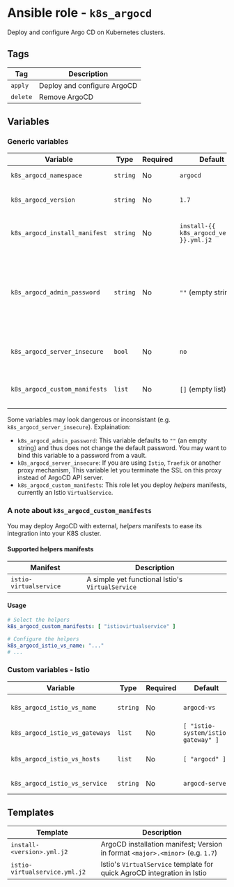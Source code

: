 # Ansible role - `k8s_argocd`

Deploy and configure Argo CD on Kubernetes clusters.

## Tags

| Tag      | Description                 |
|----------|-----------------------------|
| `apply`  | Deploy and configure ArgoCD |
| `delete` | Remove ArgoCD               |

## Variables

### Generic variables

| Variable                      | Type     | Required | Default                                   | Description                                                             |
|-------------------------------|----------|----------|-------------------------------------------|-------------------------------------------------------------------------|
| `k8s_argocd_namespace`        | `string` | No       | `argocd`                                  | ArgoCD namespace                                                        |
| `k8s_argocd_version`          | `string` | No       | `1.7`                                     | ArgoCD release (version)                                                |
| `k8s_argocd_install_manifest` | `string` | No       | `install-{{ k8s_argocd_version }}.yml.j2` | Local ArgoCD installation manifest                                      |
| `k8s_argocd_admin_password`   | `string` | No       | `""` (empty string)                       | New ArgoCD admin password (will be encrypted with `bcrypt`); See bellow |
| `k8s_argocd_server_insecure`  | `bool`   | No       | `no`                                      | Run server withour SSL; See bellow                                      |
| `k8s_argocd_custom_manifests` | `list`   | No       | `[]` (empty list)                         | Custom manifest to apply / delete                                       |

Some variables may look dangerous or inconsistant (e.g. `k8s_argocd_server_insecure`). Explaination:

* `k8s_argocd_admin_password`: This variable defaults to `""` (an empty string) and thus does not change the default password. You may want to bind this variable to a password from a vault.
* `k8s_argocd_server_insecure`: If you are using `Istio`, `Traefik` or another proxy mechanism, This variable let you terminate the SSL on this proxy instead of ArgoCD API server.
* `k8s_argocd_custom_manifests`: This role let you deploy *helpers* manifests, currently an Istio `VirtualService`.


### A note about `k8s_argocd_custom_manifests`

You may deploy ArgoCD with external, *helpers* manifests to ease its integration into your K8S cluster.

#### Supported helpers manifests

| Manifest               | Description                                      |
|------------------------|--------------------------------------------------|
| `istio-virtualservice` | A simple yet functional Istio's `VirtualService` |

#### Usage

```yaml
# Select the helpers
k8s_argocd_custom_manifests: [ "istiovirtualservice" ]

# Configure the helpers
k8s_argocd_istio_vs_name: "..."
# ...
```

### Custom variables - Istio

| Variable                       | Type     | Required | Default                            | Description                                     |
|--------------------------------|----------|----------|------------------------------------|-------------------------------------------------|
| `k8s_argocd_istio_vs_name`     | `string` | No       | `argocd-vs`                        | Istio's `VirtualService` name                   |
| `k8s_argocd_istio_vs_gateways` | `list`   | No       | `[ "istio-system/istio-gateway" ]` | Istio's `Gateway`                               |
| `k8s_argocd_istio_vs_hosts`    | `list`   | No       | `[ "argocd" ]`                     | List of accepted hosts (e.g. `argocd.corp.tld`) |
| `k8s_argocd_istio_vs_service`  | `string` | No       | `argocd-server`                    | ArgoCD server service name                      |

## Templates

| Template                      | Description                                                                    |
|-------------------------------|--------------------------------------------------------------------------------|
| `install-<version>.yml.j2`    | ArgoCD installation manifest; Version in format `<major>.<minor>` (e.g. `1.7`) |
| `istio-virtualservice.yml.j2` | Istio's `VirtualService` template for quick AgroCD integration in Istio        |
